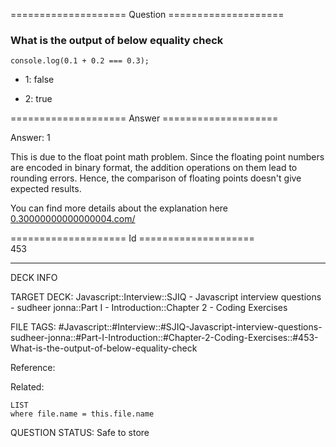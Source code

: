 ==================== Question ====================  

### What is the output of below equality check

<!-- codeblock-start -->
<pre><code class="hljs language-javascript"><span class="hljs-variable language_">console</span>.<span class="hljs-title function_">log</span>(<span class="hljs-number">0.1</span> + <span class="hljs-number">0.2</span> === <span class="hljs-number">0.3</span>);
</code></pre>
<!-- codeblock-end -->

- 1: false

- 2: true  

==================== Answer ====================  

Answer: 1

This is due to the float point math problem. Since the floating point numbers are encoded in binary format, the addition operations on them lead to rounding errors. Hence, the comparison of floating points doesn't give expected results.

You can find more details about the explanation here [0.30000000000000004.com/](https://0.30000000000000004.com/)

==================== Id ====================  
453

---

DECK INFO

TARGET DECK: Javascript::Interview::SJIQ - Javascript interview questions - sudheer jonna::Part I - Introduction::Chapter 2 - Coding Exercises

FILE TAGS: #Javascript::#Interview::#SJIQ-Javascript-interview-questions-sudheer-jonna::#Part-I-Introduction::#Chapter-2-Coding-Exercises::#453-What-is-the-output-of-below-equality-check

Reference:

Related:

```dataview
LIST
where file.name = this.file.name
```

QUESTION STATUS: Safe to store

